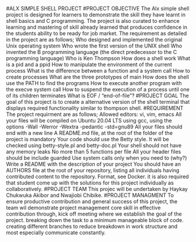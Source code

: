 #ALX SIMPLE SHELL PROJECT
#PROJECT OBJECTIVE
The Alx simple shell project is designed for learners to demonstrate the skill they have learnt in shell basics and C programming. The project is also curated to enhance learning and mastering of skill already learned that produces confidence in the students ability to be ready for job market. The requirement as detailed in the project are as follows;
Who designed and implemented the original Unix operating system
Who wrote the first version of the UNIX shell
Who invented the B programming language (the direct predecessor to the C programming language)
Who is Ken Thompson
How does a shell work
What is a pid and a ppid
How to manipulate the environment of the current process
What is the difference between a function and a system call
How to create processes
What are the three prototypes of main
How does the shell use the PATH to find the programs
How to execute another program with the execve system call
How to suspend the execution of a process until one of its children terminates
What is EOF / “end-of-file”?
#PROJECT GOAL
The goal of this project is to create a alternative version of the shell terminal that displays required functionality similar to thompson shell.
#REQUIREMENT
The project requirment are as follows;
Allowed editors: vi, vim, emacs
All your files will be compiled on Ubuntu 20.04 LTS using gcc, using the options -Wall -Werror -Wextra -pedantic -std=gnu89
All your files should end with a new line
A README.md file, at the root of the folder of the project is mandatory
Your code should use the Betty style. It will be checked using betty-style.pl and betty-doc.pl
Your shell should not have any memory leaks
No more than 5 functions per file
All your header files should be include guarded
Use system calls only when you need to (why?)
Write a README with the description of your project
You should have an AUTHORS file at the root of your repository, listing all individuals having contributed content to the repository. Format, see Docker.
it is also required that student come up with the solutions for this project individually as collaboratively.
#PROJECT TEAM
This projec will be undertaken by Haykay Chukwuka Akibor and Nwajiobi Chibike.
#PROJECT MANAGMENT
To ensure productive contribution and general success of this project, the team wil demonstrate project management core skill in effective contribution through, kick off meeting where we establish the goal of the project. breaking down the task to a minimum manageable block of code. creating different branches to reduce breakdown in work structure and most especially communicate constantly.
